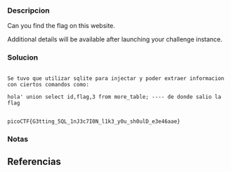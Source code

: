 
### Descripcion

Can you find the flag on this website.

Additional details will be available after launching your challenge instance.

### Solucion

```

Se tuvo que utilizar sqlite para injectar y poder extraer informacion con ciertos comandos como:

hola' union select id,flag,3 from more_table; ---- de donde salio la flag


picoCTF{G3tting_5QL_1nJ3c7I0N_l1k3_y0u_sh0ulD_e3e46aae}

```

### Notas



## Referencias